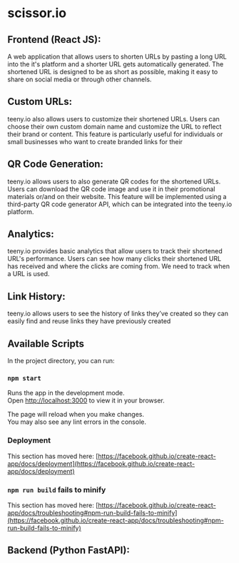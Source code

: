 # scissor.io

## Frontend (React JS):

A web application that allows users to shorten URLs by pasting a long URL into the it's platform and a shorter URL gets automatically generated. The shortened URL is designed to be as short as possible, making it easy to share on social media or through other channels.

## Custom URLs:

teeny.io also allows users to customize their shortened URLs. Users can choose their own custom domain name and customize the URL to reflect their brand or content. This feature is particularly useful for individuals or small businesses who want to create branded links for their 

## QR Code Generation:

teeny.io allows users to also generate QR codes for the shortened URLs. Users can download the QR code image and use it in their promotional materials or/and on their website. This feature will be implemented using a third-party QR code generator API, which can be integrated into the teeny.io platform.

## Analytics:

teeny.io provides basic analytics that allow users to track their shortened URL's performance. Users can see how many clicks their shortened URL has received and where the clicks are coming from. We need to track when a URL is used.

## Link History:
teeny.io allows users to see the history of links they’ve created so they can easily find and reuse links they have previously created

## Available Scripts

In the project directory, you can run:

### `npm start`

Runs the app in the development mode.\
Open [http://localhost:3000](http://localhost:3000) to view it in your browser.

The page will reload when you make changes.\
You may also see any lint errors in the console.


### Deployment


This section has moved here: [https://facebook.github.io/create-react-app/docs/deployment](https://facebook.github.io/create-react-app/docs/deployment)

### `npm run build` fails to minify

This section has moved here: [https://facebook.github.io/create-react-app/docs/troubleshooting#npm-run-build-fails-to-minify](https://facebook.github.io/create-react-app/docs/troubleshooting#npm-run-build-fails-to-minify)

## Backend (Python FastAPI):
